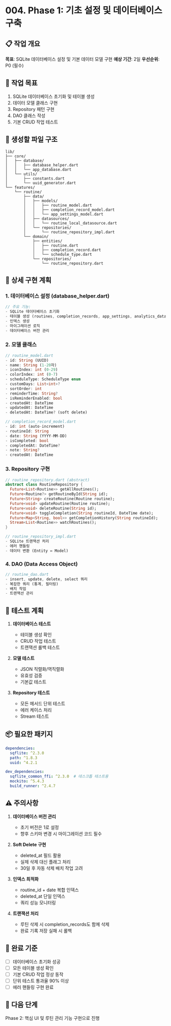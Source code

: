 # 004. Phase 1: 기초 설정 및 데이터베이스 구축

## 📋 작업 개요
**목표**: SQLite 데이터베이스 설정 및 기본 데이터 모델 구현
**예상 기간**: 2일
**우선순위**: P0 (필수)

## 🎯 작업 목표
1. SQLite 데이터베이스 초기화 및 테이블 생성
2. 데이터 모델 클래스 구현
3. Repository 패턴 구현
4. DAO 클래스 작성
5. 기본 CRUD 작업 테스트

## 📂 생성할 파일 구조
```
lib/
├── core/
│   ├── database/
│   │   ├── database_helper.dart
│   │   └── app_database.dart
│   └── utils/
│       ├── constants.dart
│       └── uuid_generator.dart
└── features/
    └── routine/
        ├── data/
        │   ├── models/
        │   │   ├── routine_model.dart
        │   │   ├── completion_record_model.dart
        │   │   └── app_settings_model.dart
        │   ├── datasources/
        │   │   └── routine_local_datasource.dart
        │   └── repositories/
        │       └── routine_repository_impl.dart
        └── domain/
            ├── entities/
            │   ├── routine.dart
            │   ├── completion_record.dart
            │   └── schedule_type.dart
            └── repositories/
                └── routine_repository.dart
```

## 🔧 상세 구현 계획

### 1. 데이터베이스 설정 (database_helper.dart)
```dart
// 주요 기능:
- SQLite 데이터베이스 초기화
- 테이블 생성 (routines, completion_records, app_settings, analytics_data)
- 인덱스 생성
- 마이그레이션 로직
- 데이터베이스 버전 관리
```

### 2. 모델 클래스
```dart
// routine_model.dart
- id: String (UUID)
- name: String (1-20자)
- iconIndex: int (0-29)
- colorIndex: int (0-7)
- scheduleType: ScheduleType enum
- customDays: List<int>?
- sortOrder: int
- reminderTime: String?
- isReminderEnabled: bool
- createdAt: DateTime
- updatedAt: DateTime
- deletedAt: DateTime? (soft delete)

// completion_record_model.dart
- id: int (auto-increment)
- routineId: String
- date: String (YYYY-MM-DD)
- isCompleted: bool
- completedAt: DateTime?
- note: String?
- createdAt: DateTime
```

### 3. Repository 구현
```dart
// routine_repository.dart (abstract)
abstract class RoutineRepository {
  Future<List<Routine>> getAllRoutines();
  Future<Routine?> getRoutineById(String id);
  Future<String> createRoutine(Routine routine);
  Future<void> updateRoutine(Routine routine);
  Future<void> deleteRoutine(String id);
  Future<void> toggleCompletion(String routineId, DateTime date);
  Future<Map<String, bool>> getCompletionHistory(String routineId);
  Stream<List<Routine>> watchRoutines();
}

// routine_repository_impl.dart
- SQLite 트랜잭션 처리
- 에러 핸들링
- 데이터 변환 (Entity ↔ Model)
```

### 4. DAO (Data Access Object)
```dart
// routine_dao.dart
- insert, update, delete, select 쿼리
- 복잡한 쿼리 (통계, 필터링)
- 배치 작업
- 트랜잭션 관리
```

## 🧪 테스트 계획
1. **데이터베이스 테스트**
   - 테이블 생성 확인
   - CRUD 작업 테스트
   - 트랜잭션 롤백 테스트

2. **모델 테스트**
   - JSON 직렬화/역직렬화
   - 유효성 검증
   - 기본값 테스트

3. **Repository 테스트**
   - 모든 메서드 단위 테스트
   - 에러 케이스 처리
   - Stream 테스트

## 📦 필요한 패키지
```yaml
dependencies:
  sqflite: ^2.3.0
  path: ^1.8.3
  uuid: ^4.2.1

dev_dependencies:
  sqflite_common_ffi: ^2.3.0  # 데스크톱 테스트용
  mockito: ^5.4.3
  build_runner: ^2.4.7
```

## ⚠️ 주의사항
1. **데이터베이스 버전 관리**
   - 초기 버전은 1로 설정
   - 향후 스키마 변경 시 마이그레이션 코드 필수

2. **Soft Delete 구현**
   - deleted_at 필드 활용
   - 실제 삭제 대신 플래그 처리
   - 30일 후 자동 삭제 배치 작업 고려

3. **인덱스 최적화**
   - routine_id + date 복합 인덱스
   - deleted_at 단일 인덱스
   - 쿼리 성능 모니터링

4. **트랜잭션 처리**
   - 루틴 삭제 시 completion_records도 함께 삭제
   - 완료 기록 저장 실패 시 롤백

## 🎯 완료 기준
- [ ] 데이터베이스 초기화 성공
- [ ] 모든 테이블 생성 확인
- [ ] 기본 CRUD 작업 정상 동작
- [ ] 단위 테스트 통과율 90% 이상
- [ ] 에러 핸들링 구현 완료

## 📝 다음 단계
Phase 2: 핵심 UI 및 루틴 관리 기능 구현으로 진행